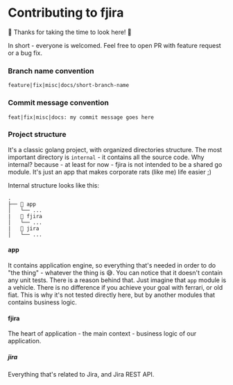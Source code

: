 # Contributing to fjira

🚀 Thanks for taking the time to look here! 🚀

In short - everyone is welcomed. Feel free to open PR with feature request or a bug fix.

### Branch name convention

`feature|fix|misc|docs/short-branch-name`

### Commit message convention

`feat|fix|misc|docs: my commit message goes here`

### Project structure

It's a classic golang project, with organized directories structure.
The most important directory is `internal` - it contains all the source code.
Why internal? because - at least for now - fjira is not intended to be a shared go module. It's just an app that makes
corporate rats (like me) life easier ;)

Internal structure looks like this:

```text
.
├── 📂 app  
│   └── ...
|   📂 fjira 
│   └── ...
|   📂 jira 
│   └── ...
```

#### app

It contains application engine, so everything that's needed in order to do "the thing" - whatever the thing is 😅.
You can notice that it doesn't contain any unit tests. There is a reason behind that. Just imagine that `app` module is
a vehicle. There is no difference if you achieve your goal with ferrari, or old fiat. This is why it's not tested directly
here, but by another modules that contains business logic.

#### fjira

The heart of application - the main context - business logic of our application.

##### jira

Everything that's related to Jira, and Jira REST API.
